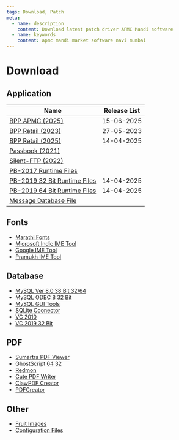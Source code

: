 ```yaml
---
tags: Download, Patch
meta:
  - name: description
    content: Download latest patch driver APMC Mandi software
  - name: keywords
    content: apmc mandi market software navi mumbai
---
```


# Download

## Application

| Name                                                                       | Release List |
| -------------------------------------------------------------------------- | ------------ |
| [BPP APMC (2025)](</download/patch/BPP%20APMC%20(2025)-Stable%204.16.exe>) | 15-06-2025   |
| [BPP Retail (2023)](</download/patch/BPP%20RETAIL%20(2023)-Ver%200.2.exe>) | 27-05-2023   |
| [BPP Retail (2025)](</download/patch/BPP%20RETAIL%20(2025)-Ver%200.2.exe>) | 14-04-2025   |
| [Passbook (2021)](</download/patch/Passbook%20(2020)-Ver%201.1_LTE.exe>)   |              |
| [Silent-FTP (2022)](</download/patch/Silent-FTP%20(2022)-Ver%200.0.exe>)   |              |
| [PB-2017 Runtime Files](/download/patch/support.zip)                       |              |
| [PB-2019 32 Bit Runtime Files](/download/patch/PB-2019-32-bit-Runtime.zip) | 14-04-2025   |
| [PB-2019 64 Bit Runtime Files](/download/patch/PB-2019-32-bit-Runtime.zip) | 14-04-2025   |
| [Message Database File](/download/mysql/sms.sqllite)                       |              |

## Fonts

- [Marathi Fonts](/download/marathi/font.zip)
- [Microsoft Indic IME Tool](/download/marathi/microsoft-indic-marathi-typing-IME.zip)
- [Google IME Tool](/download/marathi/GoogleInputToolsMarathi.zip)
- [Pramukh IME Tool](/download/marathi/PramukhIME.zip)

## Database

- [MySQL Ver 8.0.38 Bit 32/64](/download/mysql/mysql-installer-web-community-8.0.38.0.msi)
- [MySQL ODBC 8 32 Bit](/download/mysql/mysql-connector-odbc-8.0.31-win32.msi)
- [MySQL GUI Tools](/download/mysql/mysql-gui-tools-5.0-r17-win32.msi)
- [SQLite Coonector](/download/mysql/sqliteodbc.exe)
- [VC 2010](/download/mysql/VC++%202010/vstor_redist.exe)
- [VC 2019 32 Bit](/download/mysql/VC_redist.x86.exe)

## PDF

- [Sumartra PDF Viewer](/download/pdf/SumatraPDF.exe)
- GhostScript [64](/download/pdf/gs9561w64.exe) [32](/download/pdf/gs9561w32.exe)
- [Redmon](/download/pdf/ghost%20sripts%20870w32.exe)
- [Cute PDF Writer](/download/pdf/CuteWriter.exe)
- [ClawPDF Creator](/download/pdf/clawPDF_0.8.4_setup.msi)
- [PDFCreator](/download/pdf/PDFCreator-4_4_3-Setup.exe)

## Other

- [Fruit Images](/download-old/images/fruit_image.zip)
- [Configuration Files](/download/bpp_ini.zip)

